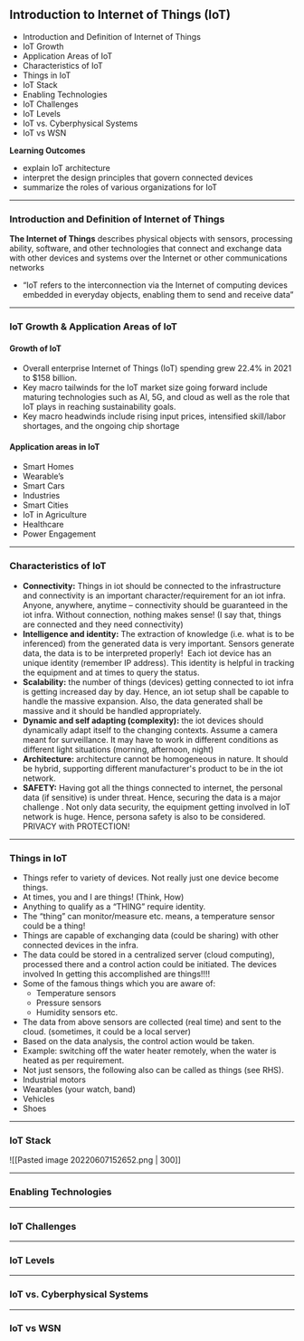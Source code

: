 ## Introduction to Internet of Things (IoT)
- Introduction and Definition of Internet of Things
- IoT Growth
- Application Areas of IoT
- Characteristics of IoT
- Things in IoT
- IoT Stack
- Enabling Technologies
- IoT Challenges
- IoT Levels
- IoT vs. Cyberphysical Systems
- IoT vs WSN

__Learning Outcomes__
- explain IoT architecture
- interpret the design principles that govern connected devices
- summarize the roles of various organizations for IoT

---
###  Introduction and Definition of Internet of Things
__The Internet of Things__ describes physical objects with sensors, processing ability, software, and other technologies that connect and exchange data with other devices and systems over the Internet or other communications networks
- “IoT refers to the interconnection via the Internet of computing devices embedded in everyday objects, enabling them to send and receive data”
---
### IoT Growth & Application Areas of IoT
#### Growth of IoT
- Overall enterprise Internet of Things (IoT) spending grew 22.4% in 2021 to $158 billion.
- Key macro tailwinds for the IoT market size going forward include maturing technologies such as AI, 5G, and cloud as well as the role that IoT plays in reaching sustainability goals.
- Key macro headwinds include rising input prices, intensified skill/labor shortages, and the ongoing chip shortage

#### Application areas in IoT
- Smart Homes
- Wearable’s
- Smart Cars
- Industries
- Smart Cities
- IoT in Agriculture
- Healthcare
- Power Engagement

---
### Characteristics of IoT
- __Connectivity:__ Things in iot should be connected to the infrastructure and connectivity is an important character/requirement for an iot infra. Anyone, anywhere, anytime – connectivity should be guaranteed in the iot infra. Without connection, nothing makes sense! (I say that, things are connected and they need connectivity)
- __Intelligence and identity:__ The extraction of knowledge (i.e. what is to be inferenced) from the generated data is very important. Sensors generate data, the data is to be interpreted properly!  Each iot device has an unique identity (remember IP address). This identity is helpful in tracking the equipment and at times to query the status.
- __Scalability:__ the number of things (devices) getting connected to iot infra is getting increased day by day. Hence, an iot setup shall be capable to handle the massive expansion. Also, the data generated shall be massive and it should be handled appropriately.
- __Dynamic and self adapting (complexity):__ the iot devices should dynamically adapt itself to the changing contexts. Assume a camera meant for surveillance. It may have to work in different conditions as different light situations (morning, afternoon, night) 
- __Architecture:__ architecture cannot be homogeneous in nature. It should be hybrid, supporting different manufacturer's product to be in the iot network.
- __SAFETY:__ Having got all the things connected to internet, the personal data (if sensitive) is under threat. Hence, securing the data is a major challenge . Not only data security, the equipment getting involved in IoT network is huge. Hence, persona safety is also to be considered. PRIVACY with PROTECTION!

---
### Things in IoT
- Things refer to variety of devices. Not really just one device become things.
- At times, you and I are things! (Think, How)
- Anything to qualify as a “THING” require identity.
- The “thing” can monitor/measure etc. means, a temperature sensor could be a thing!
- Things are capable of exchanging data (could be sharing) with other connected devices in the infra.
- The data could be stored in a centralized server (cloud computing), processed there and a control action could be initiated. The devices involved In getting this accomplished are things!!!!
- Some of the famous things which you are aware of:
	- Temperature sensors
	- Pressure sensors
	- Humidity sensors etc.
- The data from above sensors are collected (real time) and sent to the cloud. (sometimes, it could be a local server)
- Based on the data analysis, the control action would be taken.
- Example: switching off the water heater remotely, when the water is heated as per requirement. 
- Not just sensors, the following also can be called as things (see RHS).
- Industrial motors
- Wearables (your watch, band)
- Vehicles
- Shoes
---
### IoT Stack


![[Pasted image 20220607152652.png | 300]]

---
### Enabling Technologies

---
### IoT Challenges
---
### IoT Levels
---
###  IoT vs. Cyberphysical Systems
---
###  IoT vs WSN
